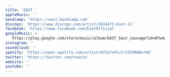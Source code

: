 ```yaml
---
title: 'EAST.'
appleMusic: ''
bandcamp: 'https://east.bandcamp.com'
discogs: 'https://www.discogs.com/artist/3634473-East-11'
facebook: 'https://www.facebook.com/EastOfficial'
googleMusic: >-
   https://play.google.com/store/music/album/EAST_Saut_sauvage?id=Bfw4w7y6qb6nxa6n5acucar75uu
instagram: ''
soundcloud: ''
spotify: 'https://open.spotify.com/artist/6f5yYxHlcFr2ZCR90NxrH6'
twitter: 'https://twitter.com/ceasto'
website: ''
youtube: ''
---
```


